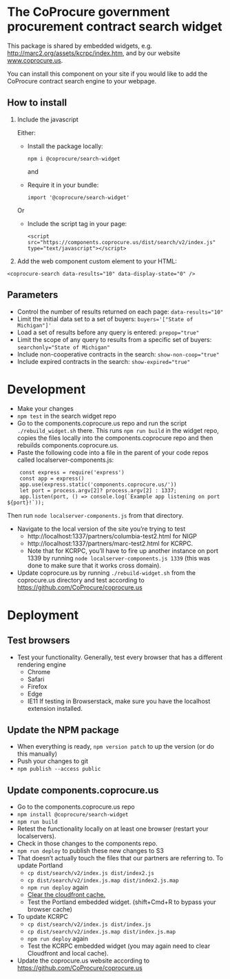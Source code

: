 # The CoProcure government procurement contract search widget

This package is shared by embedded widgets, e.g. http://marc2.org/assets/kcrpc/index.htm, and by our website www.coprocure.us.

You can install this component on your site if you would like to add the CoProcure contract search engine to your webpage.

## How to install

1) Include the javascript

    Either:
    
    - Install the package locally:

      ```
      npm i @coprocure/search-widget
      ```
      and

    - Require it in your bundle:

      ```
      import '@coprocure/search-widget'
      ```

    Or

    - Include the script tag in your page:

      ```
      <script src="https://components.coprocure.us/dist/search/v2/index.js" type="text/javascript"></script>
      ```

2) Add the web component custom element to your HTML:

```
<coprocure-search data-results="10" data-display-state="0" />
```

## Parameters

- Control the number of results returned on each page: ```data-results="10"```
- Limit the initial data set to a set of buyers: ```buyers='["State of Michigan"]'```
- Load a set of results before any query is entered: ```prepop="true"```
- Limit the scope of any query to results from a specific set of buyers: ```searchonly="State of Michigan"```
- Include non-cooperative contracts in the search: ```show-non-coop="true"```
- Include expired contracts in the search: ```show-expired="true"```

# Development
- Make your changes
- `npm test` in the search widget repo
- Go to the components.coprocure.us repo and run the script `./rebuild_widget.sh` there. This runs `npm run build`  in the widget repo, copies the files locally into the  components.coprocure repo and then rebuilds components.coprocure.us.
- Paste the following code into a file in the parent of your code repos called localserver-components.js:
```
    const express = require('express')
    const app = express()
    app.use(express.static('components.coprocure.us/'))
    let port = process.argv[2]? process.argv[2] : 1337;
    app.listen(port, () => console.log(`Example app listening on port ${port}!`));
```
  Then run `node localserver-components.js` from that directory.
- Navigate to the local version of the site you’re trying to test
    - http://localhost:1337/partners/columbia-test2.html for NIGP
    - http://localhost:1337/partners/marc-test2.html for KCRPC.
    - Note that for KCRPC, you’ll have to fire up another instance on port 1339 by running `node localserver-components.js 1339` (this was done to make sure that it works cross domain).
- Update coprocure.us by running `./rebuild-widget.sh` from the coprocure.us directory and test according to https://github.com/CoProcure/coprocure.us

# Deployment
## Test browsers
- Test your functionality. Generally, test every browser that has a different rendering engine
  - Chrome
  - Safari
  - Firefox
  - Edge
  - IE11
  If testing in Browserstack, make sure you have the localhost extension installed.

## Update the NPM package
- When everything is ready, `npm version patch` to up the version (or do this manually)
- Push your changes to git
- `npm publish --access public`

## Update components.coprocure.us
- Go to the components.coprocure.us repo
- `npm install @coprocure/search-widget`
- `npm run build`
- Retest the functionality locally on at least one browser (restart your localservers).
- Check in those changes to the components repo.
- `npm run deploy` to publish these new changes to S3
- That doesn’t actually touch the files that our partners are referring to. To update Portland
    - `cp dist/search/v2/index.js dist/index2.js`
    - `cp dist/search/v2/index.js.map dist/index2.js.map`
    - `npm run deploy` again
    - <a href="https://www.dropbox.com/scl/fi/m3fz75knz4nda47g2cdhr/Software-Engineer-Documentation.paper?dl=0&rlkey=1n3y7cjsgddustdjgx2m9v1jj#:uid=188852806138254769823627&h2=Clearing-the-Cloudfront-cache">Clear the cloudfront cache.</a>
    - Test the Portland embedded widget. (shift+Cmd+R to bypass your browser cache)
- To update KCRPC
    - `cp dist/search/v2/index.js dist/index.js`
    - `cp dist/search/v2/index.js.map dist/index.js.map`
    - `npm run deploy` again
    - Test the KCRPC embedded widget (you may again need to clear Cloudfront and local cache).
- Update the coprocure.us website according to https://github.com/CoProcure/coprocure.us
